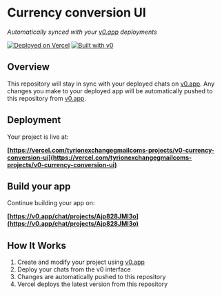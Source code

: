 # Currency conversion UI

*Automatically synced with your [v0.app](https://v0.app) deployments*

[![Deployed on Vercel](https://img.shields.io/badge/Deployed%20on-Vercel-black?style=for-the-badge&logo=vercel)](https://vercel.com/tyrionexchangegmailcoms-projects/v0-currency-conversion-ui)
[![Built with v0](https://img.shields.io/badge/Built%20with-v0.app-black?style=for-the-badge)](https://v0.app/chat/projects/Ajp828JMI3o)

## Overview

This repository will stay in sync with your deployed chats on [v0.app](https://v0.app).
Any changes you make to your deployed app will be automatically pushed to this repository from [v0.app](https://v0.app).

## Deployment

Your project is live at:

**[https://vercel.com/tyrionexchangegmailcoms-projects/v0-currency-conversion-ui](https://vercel.com/tyrionexchangegmailcoms-projects/v0-currency-conversion-ui)**

## Build your app

Continue building your app on:

**[https://v0.app/chat/projects/Ajp828JMI3o](https://v0.app/chat/projects/Ajp828JMI3o)**

## How It Works

1. Create and modify your project using [v0.app](https://v0.app)
2. Deploy your chats from the v0 interface
3. Changes are automatically pushed to this repository
4. Vercel deploys the latest version from this repository